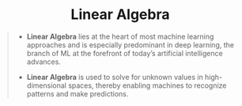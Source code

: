 <h1 align="center", font-weight: "bold">Linear Algebra</h1>

> - **Linear Algebra** lies at the heart of most machine learning approaches and is especially predominant in deep learning, the branch of ML at the forefront of today’s artificial intelligence advances. 
> * **Linear Algebra** is used to solve for unknown values in high-dimensional spaces, thereby enabling machines to recognize patterns and make predictions. 
